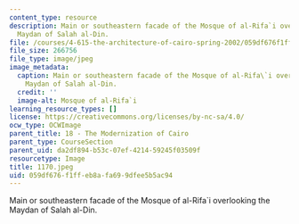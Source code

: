```yaml
---
content_type: resource
description: Main or southeastern facade of the Mosque of al-Rifa`i overlooking the
  Maydan of Salah al-Din.
file: /courses/4-615-the-architecture-of-cairo-spring-2002/059df676f1ffeb8afa699dfee5b5ac94_1170.jpeg
file_size: 266756
file_type: image/jpeg
image_metadata:
  caption: Main or southeastern facade of the Mosque of al-Rifa\`i overlooking the
    Maydan of Salah al-Din.
  credit: ''
  image-alt: Mosque of al-Rifa`i
learning_resource_types: []
license: https://creativecommons.org/licenses/by-nc-sa/4.0/
ocw_type: OCWImage
parent_title: 18 - The Modernization of Cairo
parent_type: CourseSection
parent_uid: da2df894-b53c-07ef-4214-59245f03509f
resourcetype: Image
title: 1170.jpeg
uid: 059df676-f1ff-eb8a-fa69-9dfee5b5ac94
---
```

Main or southeastern facade of the Mosque of al-Rifa`i overlooking the Maydan of Salah al-Din.